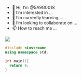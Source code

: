 - 👋 Hi, I’m @5A9G0018
- 👀 I’m interested in ...
- 🌱 I’m currently learning ...
- 💞️ I’m looking to collaborate on ...
- 📫 How to reach me ...

![](https://github.com/tondrejk/tondrejk/blob/main/contributions.svg)

```cpp
#include <iostream>
using namespace std;

int main(){
  return 0;
}
```
